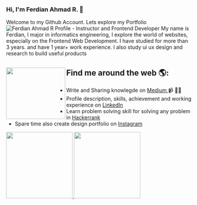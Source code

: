 ### Hi, I'm Ferdian Ahmad R. 👋
Welcome to my Github Account. Lets explore my Portfolio
<img src="https://raw.githubusercontent.com/ferdianar/ferdianarportfolio/master/eco.jpg" alt="Ferdian Ahmad R Profile - Instructor and Frontend Developer">
My name is Ferdian, I major in informatics engineering, I explore the world of websites, especially on the Frontend Web Development. I have studied for more than 3 years. and have 1 year+ work experience. I also study ui ux design and research to build useful products

## Find me around the web 🌎: <img align="left" width="160" height="140" src="https://raw.githubusercontent.com/ferdianar/ferdianarportfolio/master/React%20JS.png"></a>
 - Write and Sharing knowlegde on <a href="https://medium.com/@ferdianahmadrozikin018" alt="medium ferdian"> Medium </a> 📹 ✍🏾
 - Profile description, skills, achievement and working experience on <a href="https://www.linkedin.com/in/ferdianar/"> LinkedIn </a>
 - Learn problem solving skill for solving any problem in <a href="https://www.hackerrank.com/ferdianarid"> Hackerrank </a>
 - Spare time also create design portfolio on <a href="https://www.instagram.com/ferdianarid/"> Instagram </a>

<p align="left">
<a href="https://github.com/ferdianar">
  <img height="180em" src="https://github-readme-stats-eight-theta.vercel.app/api?username=ferdianar&show_icons=true&theme=algolia&include_all_commits=true&count_private=true"/>
  <img height="180em" src="https://github-readme-stats-eight-theta.vercel.app/api/top-langs/?username=ferdianar&layout=compact&langs_count=8&theme=algolia"/>
</a>
</p>
